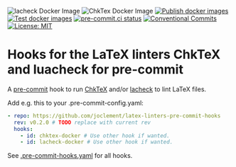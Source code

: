 ![lacheck Docker Image](https://img.shields.io/docker/v/joclement/lacheck)
![ChkTex Docker Image](https://img.shields.io/docker/v/joclement/chktex)
[![Publish docker images](https://github.com/joclement/latex-linters-pre-commit-hooks/actions/workflows/publish-docker-images.yml/badge.svg)](https://github.com/joclement/latex-linters-pre-commit-hooks/actions/workflows/publish-docker-images.yml)
[![Test docker images](https://github.com/joclement/latex-linters-pre-commit-hooks/actions/workflows/test-docker-images.yml/badge.svg)](https://github.com/joclement/latex-linters-pre-commit-hooks/actions/workflows/test-docker-images.yml)
[![pre-commit.ci status](https://results.pre-commit.ci/badge/github/joclement/latex-linters-pre-commit-hooks/main.svg)](https://results.pre-commit.ci/latest/github/joclement/latex-linters-pre-commit-hooks/main)
[![Conventional Commits](https://img.shields.io/badge/Conventional%20Commits-1.0.0-yellow.svg?style=flat-square)](https://conventionalcommits.org)
[![License: MIT](https://img.shields.io/badge/License-MIT-yellow.svg)](https://opensource.org/licenses/MIT)

# Hooks for the LaTeX linters ChkTeX and luacheck for pre-commit

A [pre-commit](https://pre-commit.com/) hook to run
[ChkTeX](https://ctan.org/pkg/chktex) and/or [lacheck](https://ctan.org/pkg/lacheck) to lint LaTeX files.

Add e.g. this to your .pre-commit-config.yaml:
```yaml
- repo: https://github.com/joclement/latex-linters-pre-commit-hooks
  rev: v0.2.0 # TODO replace with current rev
  hooks:
    - id: chktex-docker # Use other hook if wanted.
    - id: lacheck-docker # Use other hook if wanted.
```
See [.pre-commit-hooks.yaml](.pre-commit-hooks.yaml) for all hooks.
